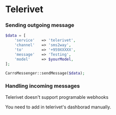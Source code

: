 # Telerivet

### Sending outgoing message

```php
$data = [
    'service'   => 'telerivet',
    'channel'   => 'sms2way',
    'to'        => '+959XXXXX',
    'message'   => 'Testing',
    'model'     => $yourModel,
];

CarroMessenger::sendMessage($data);
```

### Handling incoming messages

Telerivet doesn't support programable webhooks

You need to add in telerivet's dashborad manually.

